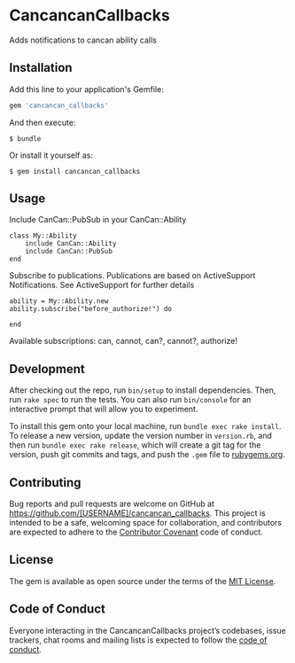 # CancancanCallbacks

Adds notifications to cancan ability calls

## Installation

Add this line to your application's Gemfile:

```ruby
gem 'cancancan_callbacks'
```

And then execute:

    $ bundle

Or install it yourself as:

    $ gem install cancancan_callbacks

## Usage

Include CanCan::PubSub in your CanCan::Ability
```
class My::Ability
    include CanCan::Ability
    include CanCan::PubSub
end
```

Subscribe to publications. Publications are based on ActiveSupport Notifications. See ActiveSupport for further details
```
ability = My::Ability.new
ability.subscribe("before_authorize!") do

end
```

Available subscriptions: can, cannot, can?, cannot?, authorize!

## Development

After checking out the repo, run `bin/setup` to install dependencies. Then, run `rake spec` to run the tests. You can also run `bin/console` for an interactive prompt that will allow you to experiment.

To install this gem onto your local machine, run `bundle exec rake install`. To release a new version, update the version number in `version.rb`, and then run `bundle exec rake release`, which will create a git tag for the version, push git commits and tags, and push the `.gem` file to [rubygems.org](https://rubygems.org).

## Contributing

Bug reports and pull requests are welcome on GitHub at https://github.com/[USERNAME]/cancancan_callbacks. This project is intended to be a safe, welcoming space for collaboration, and contributors are expected to adhere to the [Contributor Covenant](http://contributor-covenant.org) code of conduct.

## License

The gem is available as open source under the terms of the [MIT License](https://opensource.org/licenses/MIT).

## Code of Conduct

Everyone interacting in the CancancanCallbacks project’s codebases, issue trackers, chat rooms and mailing lists is expected to follow the [code of conduct](https://github.com/[USERNAME]/cancancan_callbacks/blob/master/CODE_OF_CONDUCT.md).
